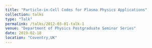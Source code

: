 ```yaml
---
title: "Particle-in-Cell Codes for Plasma Physics Applications"
collection: talks
type: "Talk"
permalink: /talks/2012-03-01-talk-1
venue: "Department of Physics Postgraduate Seminar Series"
date: 2019-02-18
location: "Coventry,UK"
---
```

